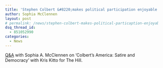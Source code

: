 ```yaml
---
title: 'Stephen Colbert &#8220;makes political participation enjoyable.&#8221;'
author: Sophia McClennen
layout: post
# permalink: /news/stephen-colbert-makes-political-particaption-enjoyable/
dsq_thread_id:
  - 851052990
categories:
  - News
---
```

[Q&A][1] with Sophia A. McClennen on &#8216;Colbert’s America: Satire and Democracy&#8217; with Kris Kitto for The Hill.

 [1]: http://thehill.com/capital-living/cover-stories/250201-qaa-with-sophia-a-mcclennen-author-colberts-america-satire-and-democracy-